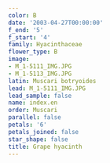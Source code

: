 ```yaml
---
color: B
date: '2003-04-27T00:00:00'
f_end: '5'
f_start: '4'
family: Hyacinthaceae
flower_type: B
image:
- M_1-5111_IMG.JPG
- M_1-5113_IMG.JPG
latin: Muscari botryoides
lead: M_1-5111_IMG.JPG
lead_sample: false
name: index.en
order: Muscari
parallel: false
petals: '6'
petals_joined: false
star_shape: false
title: Grape hyacinth
---
```

